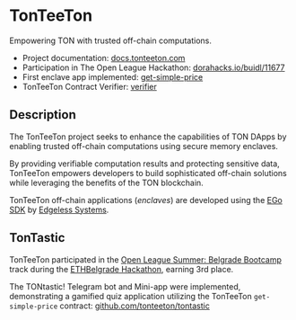 # TonTeeTon

Empowering TON with trusted off-chain computations.

- Project documentation: [docs.tonteeton.com](https://docs.tonteeton.com)
- Participation in The Open League Hackathon: [dorahacks.io/buidl/11677](https://dorahacks.io/buidl/11677)
- First enclave app implemented: [get-simple-price](./enclaves/get-simple-price)
- TonTeeTon Contract Verifier: [verifier](./verifier)

## Description

The TonTeeTon project seeks to enhance the capabilities of TON DApps by enabling trusted off-chain computations using secure memory enclaves.

By providing verifiable computation results and protecting sensitive data, TonTeeTon empowers developers to build sophisticated off-chain solutions while leveraging the benefits of the TON blockchain.

TonTeeTon off-chain applications (*enclaves*) are developed using the [EGo SDK](https://www.edgeless.systems/products/ego) by [Edgeless Systems](https://www.edgeless.systems/).

## TonTastic

TonTeeTon participated in the [Open League Summer: Belgrade Bootcamp](https://lu.ma/theopenleaguesummerbelgrade) track during the [ETHBelgrade Hackathon](https://ethbelgrade.rs/hackathon), earning 3rd place.

The TONtastic! Telegram bot and Mini-app were implemented, demonstrating a gamified quiz application utilizing the TonTeeTon `get-simple-price` contract: [github.com/tonteeton/tontastic](https://github.com/tonteeton/tontastic)
